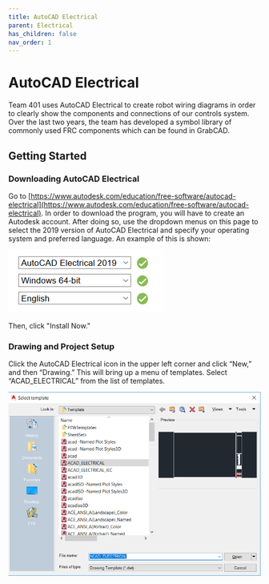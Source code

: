 ```yaml
---
title: AutoCAD Electrical
parent: Electrical
has_children: false
nav_order: 1
---
```


# AutoCAD Electrical

Team 401 uses AutoCAD Electrical to create robot wiring diagrams in order to clearly show the components and connections of our controls system. Over the last two years, the team has developed a symbol library of commonly used FRC components which can be found in GrabCAD.

## Getting Started

### Downloading AutoCAD Electrical

Go to [https://www.autodesk.com/education/free-software/autocad-electrical](https://www.autodesk.com/education/free-software/autocad-electrical). In order to download the program, you will have to create an Autodesk account. After doing so, use the dropdown menus on this page to select the 2019 version of AutoCAD Electrical and specify your operating system and preferred language. An example of this is shown:

![](../res/acade_download.png) 

Then, click "Install Now."

### Drawing and Project Setup

Click the AutoCAD Electrical icon in the upper left corner and click “New,” and then “Drawing.” This will bring up a menu of templates. Select “ACAD_ELECTRICAL” from the list of templates.

![](../res/acade_drawing.png)





